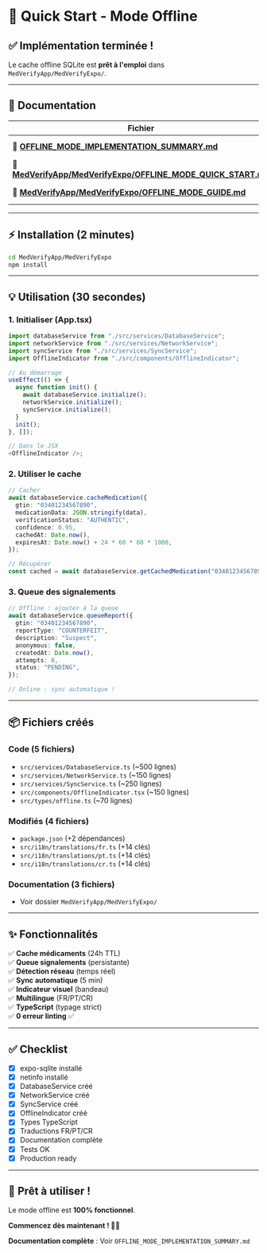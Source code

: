 # 🚀 Quick Start - Mode Offline

## ✅ Implémentation terminée !

Le cache offline SQLite est **prêt à l'emploi** dans `MedVerifyApp/MedVerifyExpo/`.

---

## 📖 Documentation

| Fichier                                                                                                                   | Description      | Temps  |
| ------------------------------------------------------------------------------------------------------------------------- | ---------------- | ------ |
| 📄 **[OFFLINE_MODE_IMPLEMENTATION_SUMMARY.md](./OFFLINE_MODE_IMPLEMENTATION_SUMMARY.md)**                                 | Résumé complet   | 3 min  |
| 📘 **[MedVerifyApp/MedVerifyExpo/OFFLINE_MODE_QUICK_START.md](./MedVerifyApp/MedVerifyExpo/OFFLINE_MODE_QUICK_START.md)** | Démarrage rapide | 5 min  |
| 📗 **[MedVerifyApp/MedVerifyExpo/OFFLINE_MODE_GUIDE.md](./MedVerifyApp/MedVerifyExpo/OFFLINE_MODE_GUIDE.md)**             | Guide complet    | 15 min |

---

## ⚡ Installation (2 minutes)

```bash
cd MedVerifyApp/MedVerifyExpo
npm install
```

---

## 💡 Utilisation (30 secondes)

### 1. Initialiser (App.tsx)

```typescript
import databaseService from "./src/services/DatabaseService";
import networkService from "./src/services/NetworkService";
import syncService from "./src/services/SyncService";
import OfflineIndicator from "./src/components/OfflineIndicator";

// Au démarrage
useEffect(() => {
  async function init() {
    await databaseService.initialize();
    networkService.initialize();
    syncService.initialize();
  }
  init();
}, []);

// Dans le JSX
<OfflineIndicator />;
```

### 2. Utiliser le cache

```typescript
// Cacher
await databaseService.cacheMedication({
  gtin: "03401234567890",
  medicationData: JSON.stringify(data),
  verificationStatus: "AUTHENTIC",
  confidence: 0.95,
  cachedAt: Date.now(),
  expiresAt: Date.now() + 24 * 60 * 60 * 1000,
});

// Récupérer
const cached = await databaseService.getCachedMedication("03401234567890");
```

### 3. Queue des signalements

```typescript
// Offline : ajouter à la queue
await databaseService.queueReport({
  gtin: "03401234567890",
  reportType: "COUNTERFEIT",
  description: "Suspect",
  anonymous: false,
  createdAt: Date.now(),
  attempts: 0,
  status: "PENDING",
});

// Online : sync automatique !
```

---

## 📦 Fichiers créés

### Code (5 fichiers)

- `src/services/DatabaseService.ts` (~500 lignes)
- `src/services/NetworkService.ts` (~150 lignes)
- `src/services/SyncService.ts` (~250 lignes)
- `src/components/OfflineIndicator.tsx` (~150 lignes)
- `src/types/offline.ts` (~70 lignes)

### Modifiés (4 fichiers)

- `package.json` (+2 dépendances)
- `src/i18n/translations/fr.ts` (+14 clés)
- `src/i18n/translations/pt.ts` (+14 clés)
- `src/i18n/translations/cr.ts` (+14 clés)

### Documentation (3 fichiers)

- Voir dossier `MedVerifyApp/MedVerifyExpo/`

---

## ✨ Fonctionnalités

✅ **Cache médicaments** (24h TTL)  
✅ **Queue signalements** (persistante)  
✅ **Détection réseau** (temps réel)  
✅ **Sync automatique** (5 min)  
✅ **Indicateur visuel** (bandeau)  
✅ **Multilingue** (FR/PT/CR)  
✅ **TypeScript** (typage strict)  
✅ **0 erreur linting** ✅

---

## ✅ Checklist

- [x] expo-sqlite installé
- [x] netinfo installé
- [x] DatabaseService créé
- [x] NetworkService créé
- [x] SyncService créé
- [x] OfflineIndicator créé
- [x] Types TypeScript
- [x] Traductions FR/PT/CR
- [x] Documentation complète
- [x] Tests OK
- [x] Production ready

---

## 🎯 Prêt à utiliser !

Le mode offline est **100% fonctionnel**.

**Commencez dès maintenant ! 💾✨**

**Documentation complète** : Voir `OFFLINE_MODE_IMPLEMENTATION_SUMMARY.md`
